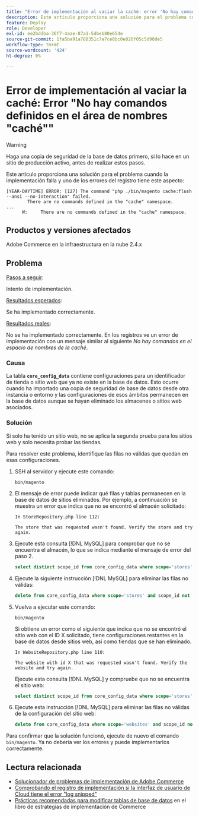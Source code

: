 ```yaml
---
title: "Error de implementación al vaciar la caché: error 'No hay comandos definidos en el área de nombres 'cache''"
description: Este artículo proporciona una solución para el problema cuando la implementación falla con el siguiente error **No hay comandos definidos en el área de nombres de caché**.
feature: Deploy
role: Developer
exl-id: ee2bddba-36f7-4aae-87a1-5dbeb80e654e
source-git-commit: 1fa5ba91a788351c7a7ce8bc0e826f05c5d98de5
workflow-type: tm+mt
source-wordcount: '424'
ht-degree: 0%

---
```



# Error de implementación al vaciar la caché: Error &quot;No hay comandos definidos en el área de nombres &quot;caché&quot;&quot;

>[!WARNING]
>
>Haga una copia de seguridad de la base de datos primero, si lo hace en un sitio de producción activo, antes de realizar estos pasos.

Este artículo proporciona una solución para el problema cuando la implementación falla y uno de los errores del registro tiene este aspecto:

```
[YEAR-DAYTIME] ERROR: [127] The command "php ./bin/magento cache:flush --ansi --no-interaction" failed.
        There are no commands defined in the "cache" namespace.
...
      W:     There are no commands defined in the "cache" namespace.
```

## Productos y versiones afectados

Adobe Commerce en la infraestructura en la nube 2.4.x

## Problema

<u>Pasos a seguir</u>:

Intento de implementación.

<u>Resultados esperados</u>:

Se ha implementado correctamente.

<u>Resultados reales</u>:

No se ha implementado correctamente. En los registros ve un error de implementación con un mensaje similar al siguiente *No hay comandos en el espacio de nombres de la caché*.

### Causa

La tabla **`core_config_data`** contiene configuraciones para un identificador de tienda o sitio web que ya no existe en la base de datos. Esto ocurre cuando ha importado una copia de seguridad de base de datos desde otra instancia o entorno y las configuraciones de esos ámbitos permanecen en la base de datos aunque se hayan eliminado los almacenes o sitios web asociados.

### Solución

Si solo ha tenido un sitio web, no se aplica la segunda prueba para los sitios web y solo necesita probar las tiendas.

Para resolver este problema, identifique las filas no válidas que quedan en esas configuraciones.

1. SSH al servidor y ejecute este comando:

   `bin/magento`

1. El mensaje de error puede indicar qué filas y tablas permanecen en la base de datos de sitios eliminados. Por ejemplo, a continuación se muestra un error que indica que no se encontró el almacén solicitado:

   ```...
   In StoreRepository.php line 112:
   
   The store that was requested wasn't found. Verify the store and try again.
   ```

1. Ejecute esta consulta [!DNL MySQL] para comprobar que no se encuentra el almacén, lo que se indica mediante el mensaje de error del paso 2.

   ```sql
   select distinct scope_id from core_config_data where scope='stores' and scope_id not in (select store_id from store);
   ```

1. Ejecute la siguiente instrucción [!DNL MySQL] para eliminar las filas no válidas:

   ```sql
   delete from core_config_data where scope='stores' and scope_id not in (select store_id from store);
   ```

1. Vuelva a ejecutar este comando:

   `bin/magento`

   Si obtiene un error como el siguiente que indica que no se encontró el sitio web con el ID X solicitado, tiene configuraciones restantes        en la base de datos desde sitios web, así como tiendas que se han eliminado.

   ```
   In WebsiteRepository.php line 110:
   
   The website with id X that was requested wasn't found. Verify the website and try again.
   ```

   Ejecute esta consulta [!DNL MySQL] y compruebe que no se encuentra el sitio web:

   ```sql
   select distinct scope_id from core_config_data where scope='stores' and scope_id not in (select store_id from store);
   ```

1. Ejecute esta instrucción [!DNL MySQL] para eliminar las filas no válidas de la configuración del sitio web:

   ```sql
   delete from core_config_data where scope='websites' and scope_id not in (select website_id from store_website);
   ```

Para confirmar que la solución funcionó, ejecute de nuevo el comando `bin/magento`. Ya no debería ver los errores y puede implementarlos correctamente.

## Lectura relacionada

* [Solucionador de problemas de implementación de Adobe Commerce](https://experienceleague.adobe.com/en/docs/commerce-knowledge-base/kb/troubleshooting/deployment/magento-deployment-troubleshooter)
* [Comprobando el registro de implementación si la interfaz de usuario de Cloud tiene el error &quot;log snipped&quot;](https://experienceleague.adobe.com/en/docs/commerce-knowledge-base/kb/troubleshooting/miscellaneous/checking-deployment-log-if-the-cloud-ui-shows-log-snipped-error)
* [Prácticas recomendadas para modificar tablas de base de datos](https://experienceleague.adobe.com/en/docs/commerce-operations/implementation-playbook/best-practices/development/modifying-core-and-third-party-tables#why-adobe-recommends-avoiding-modifications) en el libro de estrategias de implementación de Commerce
